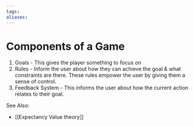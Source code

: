 ```yaml
---
tags:  
aliases:
---
```


# Components of a Game
  1. Goals - This gives the player something to focus on
  2. Rules - Inform the user about how they can achieve the goal & what constraints are there. These rules empower the user by giving them a sense of control.
  3. Feedback System - This informs the user about how the current action relates to their goal.

See Also:
- [[Expectancy Value theory]]

